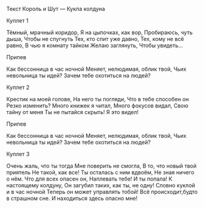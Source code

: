 Текст Король и Шут — Кукла колдуна 

Куплет 1 

Тёмный, мрачный коридор, 
Я на цыпочках, как вор,
Пробираюсь, чуть дыша, 
Чтобы не спугнуть
Тех, кто спит уже давно, 
Тех, кому не всё равно,
В чью я комнату тайком 
Желаю заглянуть, 
Чтобы увидеть… 

Припев

Как бессонница в час ночной
Меняет, нелюдимая, облик твой,
Чьих невольница ты идей? 
Зачем тебе охотиться на людей? 

Куплет 2 

Крестик на моей голове, 
На него ты погляди,
Что в тебе способен он 
Резко изменить? 
Много книжек я читал, 
Много фокусов видал, 
Свою тайну от меня 
Ты не пытайся скрыть! Я это видел! 

Припев

Как бессонница в час ночной 
Меняет, нелюдимая, облик твой,
Чьих невольница ты идей? 
Зачем тебе охотиться на людей? 

Куплет 3

Очень жаль, что ты тогда 
Мне поверить не смогла, 
В то, что новый твой приятель 
Не такой, как все! 
Ты осталась с ним вдвоём, 
Не зная ничего о нём. 
Что для всех опасен он, 
Наплевать тебе! И ты попала! 
К настоящему колдуну, 
Он загубил таких, как ты, не одну! 
Словно куклой и в час ночной 
Теперь он может управлять тобой! 
Всё происходит,будто в страшном сне. 
И находиться здесь опасно мне!
